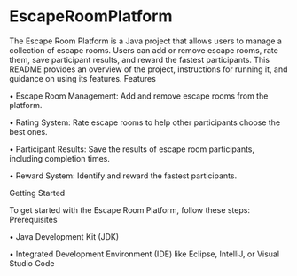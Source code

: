 # EscapeRoomPlatform
The Escape Room Platform is a Java project that allows users to manage a collection of escape rooms. Users can add or remove escape rooms, rate them, save participant results, and reward the fastest participants. This README provides an overview of the project, instructions for running it, and guidance on using its features.
Features

• Escape Room Management: Add and remove escape rooms from the platform.
  
• Rating System: Rate escape rooms to help other participants choose the best ones.
  
• Participant Results: Save the results of escape room participants, including completion times.

• Reward System: Identify and reward the fastest participants.

Getting Started

To get started with the Escape Room Platform, follow these steps:
Prerequisites

• Java Development Kit (JDK)

•  Integrated Development Environment (IDE) like Eclipse, IntelliJ, or Visual Studio Code
